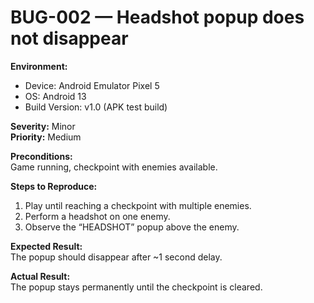 # BUG-002 — Headshot popup does not disappear

**Environment:**  
- Device: Android Emulator Pixel 5  
- OS: Android 13  
- Build Version: v1.0 (APK test build)

**Severity:** Minor  
**Priority:** Medium  

**Preconditions:**  
Game running, checkpoint with enemies available.

**Steps to Reproduce:**  
1. Play until reaching a checkpoint with multiple enemies.  
2. Perform a headshot on one enemy.  
3. Observe the “HEADSHOT” popup above the enemy.  

**Expected Result:**  
The popup should disappear after ~1 second delay.  

**Actual Result:**  
The popup stays permanently until the checkpoint is cleared.  
